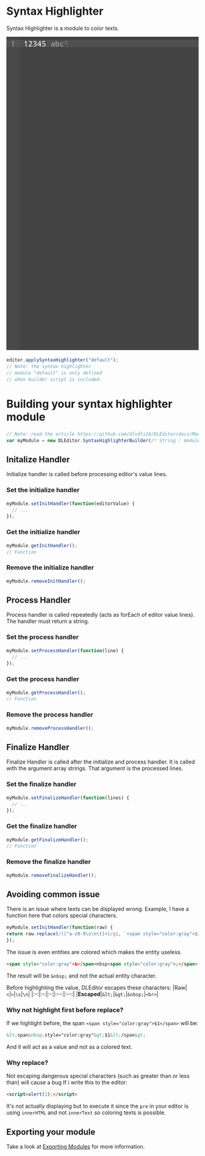 # Syntax Highlighter
Syntax Highlighter is a module to color texts.

![Syntax Highlighter](../img/highlight.jpg)

```js
editor.applySyntaxHighlighter("default");
// Note: the syntax highlighter
// module "default" is only defined
// when builder script is included.
```

# Building your syntax highlighter module
```js
// Note: read the article https://github.com/dlvdls18/DLEditor/docs/Modules.md#use-dleditordefinedmodules-to-define-your-module
var myModule = new DLEditor.SyntaxHighlighterBuilder(/* String : module name */);
```

## Initalize Handler

Initialize handler is called before processing editor's value lines.


### Set the initialize handler
```js
myModule.setInitHandler(function(editorValue) {
  // ...
});
```

### Get the initialize handler
```js
myModule.getInitHandler();
// Function
```

### Remove the initialize handler
```js
myModule.removeInitHandler();
```

## Process Handler

Process handler is called repeatedly (acts as forEach of editor value lines).
The handler must return a string.

### Set the process handler
```js
myModule.setProcessHandler(function(line) {
  // ...
});
```

### Get the process handler
```js
myModule.getProcessHandler();
// Function
```

### Remove the process handler
```js
myModule.removeProcessHandler();
```

## Finalize Handler

Finalize Handler is called after the initialize and process handler.
It is called with the argument array strings.
That argument is the processed lines.

### Set the finalize handler
```js
myModule.setFinalizeHandler(function(lines) {
  // ...
});
```

### Get the finalize handler
```js
myModule.getFinalizeHandler();
// Function
```

### Remove the finalize handler
```js
myModule.removeFinalizeHandler();
```

## Avoiding common issue
There is an issue where texts can be displayed wrong.
Example, I have a function here that colors special characters.

```js
myModule.setInitHandler(function(raw) {
return raw.replace(/([^a-z0-9\s\n\t]+)/gi, `<span style="color:gray">$1</span>`);
});
```

The issue is even entities are colored which makes the entity useless.
```html
<span style="color:gray">&</span>nbsp<span style="color:gray">;</span>
```

The result will be `&nbsp;` and not the actual entity character.

Before highlighting the value, DLEditor escapes these characters:
|Raw|`<`|`>`|`\s`|`\n`|
|:-:|:-:|:-:|:--:|:--:|
|**Escaped**|`&lt;`|`&gt;`|`&nbsp;`|`<br>`|

### Why not highlight first before replace?
If we highlight before, the span `<span style="color:gray">$1</span>` will be:

```html
&lt;span&nbsp;style="color:gray"&gt;$1&lt;/span&gt;
```

And it will act as a value and not as a colored text.

### Why replace?
Not escaping dangerous special characters (such as greater than or less than) will cause a bug
If i write this to the editor:

```html
<script>alert(1);</script>
```

It's not actually displaying but to execute it since the `pre` in your editor is using `innerHTML` and not `innerText` so coloring texts is possible.

## Exporting your module
Take a look at [Exporting Modules](Modules.md#important-exporting-your-module) for more information.
